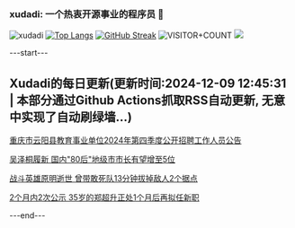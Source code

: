 ### xudadi: 一个热衷开源事业的程序员 👋

![xudadi](https://github-readme-stats-git-masterorgs-github-readme-stats-team.vercel.app/api?username=xudadi)
[![Top Langs](https://github-readme-stats.vercel.app/api/top-langs/?username=xudadi)](https://github.com/anuraghazra/github-readme-stats)
[![GitHub Streak](https://streak-stats.demolab.com?user=xudadi&locale=zh_Hans)](https://git.io/streak-stats)
![VISITOR+COUNT](https://komarev.com/ghpvc/?username=xudadi&label=VISITOR+COUNT)
![](https://raw.githubusercontent.com/xudadi/xudadi/main/assets/github-contribution-grid-snake.svg)


---start---

## Xudadi的每日更新(更新时间:2024-12-09 12:45:31 | 本部分通过Github Actions抓取RSS自动更新, 无意中实现了自动刷绿墙...)

[重庆市云阳县教育事业单位2024年第四季度公开招聘工作人员公告](https://www.gongkaoleida.com/article/2221666)

[吴泽桐履新 国内"80后"地级市市长有望增至5位](https://m.163.com/news/article/JITSJNQB0514R9P4.html)

[战斗英雄原明逝世 曾带敢死队13分钟拔掉敌人2个据点](https://m.163.com/news/article/JISNH79V0514R9P4.html)

[2个月内2次公示 35岁的郑超升正处1个月后再拟任新职](https://m.163.com/news/article/JITQMPFG0512D3VJ.html)

---end---
